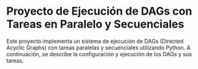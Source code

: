 # Proyecto de Ejecución de DAGs con Tareas en Paralelo y Secuenciales

Este proyecto implementa un sistema de ejecución de DAGs (Directed Acyclic Graphs) con tareas paralelas y secuenciales utilizando Python. A continuación, se describe la configuración y ejecución de los DAGs y sus tareas.
